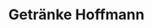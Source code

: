---
title: "Getränke Hoffmann"
url: /berlin/getraenke-hoffmann-blankenburger-strasse/
shop: Getränke
---